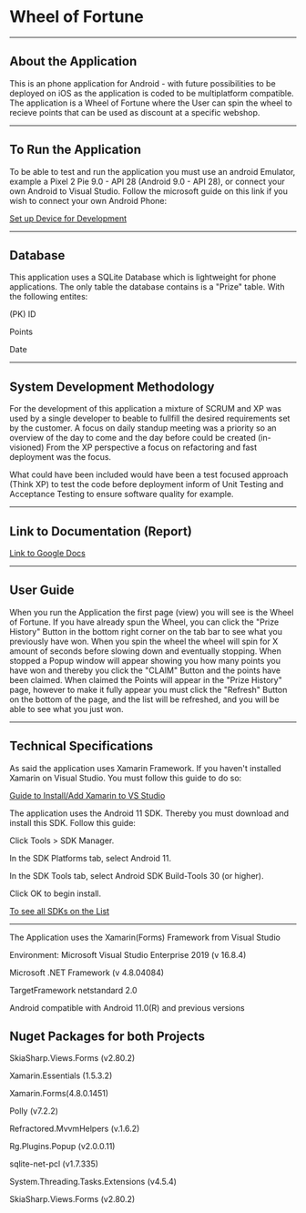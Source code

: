 ﻿# Wheel of Fortune

----------------------------------
About the Application
----------------------------------
This is an phone application for Android - with future possibilities to be deployed on iOS as the application is coded to be multiplatform compatible. 
The application is a Wheel of Fortune where the User can spin the wheel to recieve points that can be used as discount at a specific webshop. 

----------------------------------------
To Run the Application
----------------------------------------
To be able to test and run the application you must use an android Emulator, example a Pixel 2 Pie 9.0 - API 28 (Android 9.0 - API 28), 
or connect your own Android to Visual Studio. 
Follow the microsoft guide on this link if you wish to connect your own Android Phone:

[Set up Device for Development](https://docs.microsoft.com/en-us/xamarin/android/get-started/installation/set-up-device-for-development)

-----------------------------------------
Database
-----------------------------------------
This application uses a SQLite Database which is lightweight for phone applications.
The only table the database contains is a "Prize" table. 
With the following entites:

(PK) 
ID

Points

Date

-----------------------------------------
System Development Methodology
-----------------------------------------
For the development of this application 
a mixture of SCRUM and XP was used by a single developer
to beable to fullfill the desired requirements set by the customer.
A focus on daily standup meeting was a priority so an overview of the day to come and the day before could be created (in-visioned)
From the XP perspective a focus on refactoring and fast deployment was the focus. 

What could have been included would have been a test focused approach (Think XP) to test the code before deployment inform of Unit Testing and Acceptance Testing to ensure software quality for example. 

----------------------------------
Link to Documentation (Report)
----------------------------------

[Link to Google Docs](https://docs.google.com/document/d/18tU1W9ROD--ZrSM-N7SD8Ortk4kMmCiPd9nDaHYnbA8/edit?usp=sharing)

----------------------------------
User Guide
----------------------------------

When you run the Application the first page (view) you will see is the Wheel of Fortune. If you have already spun the Wheel, you can click the "Prize History" Button in the bottom right corner on the tab bar to see what you previously have won. 
When you spin the wheel the wheel will spin for X amount of seconds before slowing down and eventually stopping. When stopped a Popup window will appear showing you how many points you have won and thereby you click the "CLAIM" Button and the points have been claimed. When claimed the Points will appear in the "Prize History" page, however to make it fully appear you must click the "Refresh" Button on the bottom of the page, and the list will be refreshed, and you will be able to see what you just won. 

----------------------------------
Technical Specifications
----------------------------------

As said the application uses Xamarin Framework. If you haven't installed Xamarin on Visual Studio. You must follow this guide to do so:

[Guide to Install/Add Xamarin to VS Studio](https://docs.microsoft.com/en-us/xamarin/get-started/installation/windows)

The application uses the Android 11 SDK. Thereby you must download and install this SDK. Follow this guide:

Click Tools > SDK Manager.

In the SDK Platforms tab, select Android 11.

In the SDK Tools tab, select Android SDK Build-Tools 30 (or higher).

Click OK to begin install.

[To see all SDKs on the List](https://docs.microsoft.com/en-us/answers/questions/191019/missing-android-11-in-sdk-manager.html)

--------------------------------------------------------------------
The Application uses the Xamarin(Forms) Framework from Visual Studio

Environment: Microsoft Visual Studio Enterprise 2019 (v 16.8.4)

Microsoft .NET Framework (v 4.8.04084)

TargetFramework netstandard 2.0

Android compatible with Android 11.0(R) and previous versions

Nuget Packages for both Projects
--------------------------------

SkiaSharp.Views.Forms (v2.80.2)

Xamarin.Essentials (1.5.3.2)

Xamarin.Forms(4.8.0.1451)

Polly (v7.2.2)

Refractored.MvvmHelpers (v.1.6.2)

Rg.Plugins.Popup (v2.0.0.11)

sqlite-net-pcl (v1.7.335)

System.Threading.Tasks.Extensions (v4.5.4)

SkiaSharp.Views.Forms (v2.80.2)

